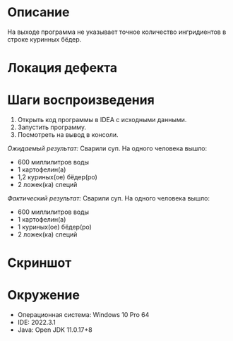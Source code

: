 # Описание
На выходе программа не указывает точное количество ингридиентов в строке куринных бёдер.

# Локация дефекта

# Шаги воспроизведения
1. Открыть код программы в IDEA с исходными данными.
2. Запустить программу.
3. Посмотреть на вывод в консоли.

_Ожидаемый результат:_ 
Сварили суп. На одного человека вышло:
* 600 миллилитров воды
* 1 картофелин(а)
* 1,2 куриных(ое) бёдер(ро)
* 2 ложек(ка) специй

_Фактический результат:_ 
Сварили суп. На одного человека вышло:
* 600 миллилитров воды
* 1 картофелин(а)
* 1 куриных(ое) бёдер(ро)
* 2 ложек(ка) специй

# Скриншот

# Окружение
* Операционная система: Windows 10 Pro 64
* IDE: 2022.3.1
* Java: Open JDK 11.0.17+8